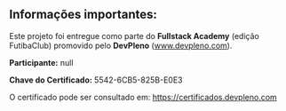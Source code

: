 ## Informações importantes:

Este projeto foi entregue como parte do **Fullstack Academy** (edição FutibaClub) promovido pelo **DevPleno** (www.devpleno.com).

**Participante:** null

**Chave do Certificado:** 5542-6CB5-825B-E0E3

O certificado pode ser consultado em: https://certificados.devpleno.com